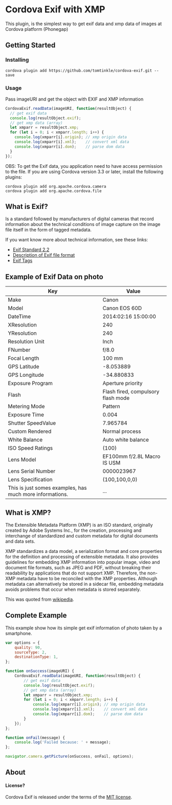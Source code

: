 # Cordova Exif with XMP

This plugin, is the simplest way to get exif data and xmp data of images at Cordova platform (Phonegap)

## Getting Started

### Installing

	cordova plugin add https://github.com/tomtinkle/cordova-exif.git --save

### Usage

Pass imageURI and get the object with EXIF and XMP information

```javascript
CordovaExif.readData(imageURI, function(resultObject) {
  // get exif data
  console.log(resultObject.exif);
  // get xmp data (array)
  let xmparr = resultObject.xmp;
  for (let i = 0; i < xmparr.length; i++) {
    console.log(xmparr[i].origin); // xmp origin data
    console.log(xmparr[i].xml);    // convert xml data
    console.log(xmparr[i].dom);    // parse dom data
  }
});
```

OBS: To get the Exif data, you application need to have access permission to the file.
If you are using Cordova version 3.3 or later, install the following plugins:
```sheel
cordova plugin add org.apache.cordova.camera
cordova plugin add org.apache.cordova.file
```

## What is Exif?

Is a standard followed by manufacturers of digital cameras that record information about the technical conditions of image capture on the image file itself in the form of tagged metadata.

If you want know more about technical information, see these links:
- [Exif Standard 2.2](http://www.kodak.com/global/plugins/acrobat/en/service/digCam/exifStandard2.pdf)
- [Description of Exif file format](http://www.media.mit.edu/pia/Research/deepview/exif.html)
- [Exif Tags](http://www.sno.phy.queensu.ca/~phil/exiftool/TagNames/EXIF.html)

## Example of Exif Data on photo

| Key | Value |
|-----|-------|
| Make | Canon |
| Model | Canon EOS 60D |
| DateTime | 2014:02:16 15:00:00 |
| XResolution | 240 |
| YResolution | 240 |
| Resolution Unit | Inch |
| FNumber | f/8.0 |
| Focal Length | 100 mm |
| GPS Latitude | -8.053889 |
| GPS Longitude | -34.880833 |
| Exposure Program | Aperture priority |
| Flash | Flash fired, compulsory flash mode |
| Metering Mode | Pattern |
| Exposure Time | 0.004 |
| Shutter SpeedValue | 7.965784 |
| Custom Rendered  | Normal process |
| White Balance | Auto white balance |
| ISO Speed Ratings | (100) |
| Lens Model | EF100mm f/2.8L Macro IS USM |
| Lens Serial Number | 0000023967 |
| Lens Specification | (100,100,0,0) |
| This is just somes examples, has much more informations. | ... |


## What is XMP?
The Extensible Metadata Platform (XMP) is an ISO standard, originally created by Adobe Systems Inc., for the creation, processing and interchange of standardized and custom metadata for digital documents and data sets.

XMP standardizes a data model, a serialization format and core properties for the definition and processing of extensible metadata. It also provides guidelines for embedding XMP information into popular image, video and document file formats, such as JPEG and PDF, without breaking their readability by applications that do not support XMP. Therefore, the non-XMP metadata have to be reconciled with the XMP properties. Although metadata can alternatively be stored in a sidecar file, embedding metadata avoids problems that occur when metadata is stored separately.

This was quoted from [wikipedia](https://en.wikipedia.org/wiki/Extensible_Metadata_Platform).



## Complete Example

This example show how its simple get exif information of photo taken by a smartphone.

```javascript
var options = {
	quality: 90,
	sourceType: 2,
	destinationType: 1,
};

function onSuccess(imageURI) {
	CordovaExif.readData(imageURI, function(resultObject) {
		// get exif data
		console.log(resultObject.exif);
		// get xmp data (array)
		let xmparr = resultObject.xmp;
		for (let i = 0; i < xmparr.length; i++) {
			console.log(xmparr[i].origin); // xmp origin data
			console.log(xmparr[i].xml);    // convert xml data
			console.log(xmparr[i].dom);    // parse dom data
		}
	});
};

function onFail(message) {
	console.log('Failed because: ' + message);
};

navigator.camera.getPicture(onSuccess, onFail, options);
```

## About

#### License?
Cordova Exif is released under the terms of the [MIT license](https://github.com/tomtinkle/cordova-exif/blob/master/MIT-LICENSE).
